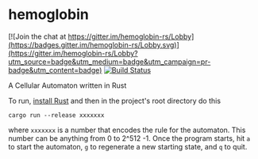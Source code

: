 # hemoglobin

[![Join the chat at https://gitter.im/hemoglobin-rs/Lobby](https://badges.gitter.im/hemoglobin-rs/Lobby.svg)](https://gitter.im/hemoglobin-rs/Lobby?utm_source=badge&utm_medium=badge&utm_campaign=pr-badge&utm_content=badge)
[![Build Status](https://travis-ci.org/bemeurer/hemoglobin.svg?branch=master)](https://travis-ci.org/bemeurer/hemoglobin)

A Cellular Automaton written in Rust

To run, [install Rust](https://www.rust-lang.org/en-US/install.html) and then in the project's root directory do this

```
cargo run --release xxxxxxx
```

where `xxxxxxx` is a number that encodes the rule for the automaton. This number can be anything from 0 to 2^512 -1. Once the program starts, hit `a` to start the automaton, `g` to regenerate a new starting state, and `q` to quit.
